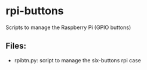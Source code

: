 # rpi-buttons
Scripts to manage the Raspberry Pi (GPIO buttons)

## Files:

- rpibtn.py: script to manage the six-buttons rpi case
